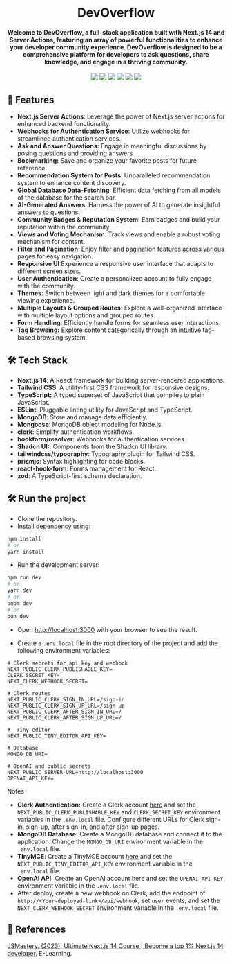 <div id="top"></div>

<div align="center">
  <h1 align="center">DevOverflow</h1>


 <h4 align="center">Welcome to DevOverflow, a full-stack application built with Next.js 14 and Server Actions, featuring an array of powerful functionalities to enhance your developer community experience. DevOverflow is designed to be a comprehensive platform for developers to ask questions, share knowledge, and engage in a thriving community.</h4>

 <p align="center">
   <img src="https://img.shields.io/badge/NextJS-black?style=for-the-badge&logo=next.js&logoColor=white" />
   <img src="https://img.shields.io/badge/TailwindCSS-38B2AC?style=for-the-badge&logo=tailwind-css&logoColor=white" />
   <img src="https://img.shields.io/badge/TypeScript-007ACC?style=for-the-badge&logo=typescript&logoColor=white" />
   <img src="https://img.shields.io/badge/MongoDB-47A248?style=for-the-badge&logo=mongodb&logoColor=white" />
   <img src="https://img.shields.io/badge/ESLint-4B32C3?style=for-the-badge&logo=eslint&logoColor=white" />
   <img src="https://img.shields.io/badge/Prettier-F7B93E?style=for-the-badge&logo=prettier&logoColor=white" />

> </p>

</div>


## 🚀 Features

- **Next.js Server Actions**: Leverage the power of Next.js server actions for enhanced backend functionality.
- **Webhooks for Authentication Service**: Utilize webhooks for streamlined authentication services.
- **Ask and Answer Questions:** Engage in meaningful discussions by posing questions and providing answers
- **Bookmarking:** Save and organize your favorite posts for future reference.
- **Recommendation System for Posts**: Unparalleled recommendation system to enhance content discovery.
- **Global Database Data-Fetching**: Efficient data fetching from all models of the database for the search bar.
- **AI-Generated Answers**: Harness the power of AI to generate insightful answers to questions.
- **Community Badges & Reputation System**: Earn badges and build your reputation within the community.
- **Views and Voting Mechanism**: Track views and enable a robust voting mechanism for content.
- **Filter and Pagination**: Enjoy filter and pagination features across various pages for easy navigation.
- **Responsive UI**:Experience a responsive user interface that adapts to different screen sizes.
- **User Authentication**: Create a personalized account to fully engage with the community.
- **Themes**: Switch between light and dark themes for a comfortable viewing experience.
- **Multiple Layouts & Grouped Routes**: Explore a well-organized interface with multiple layout options and grouped routes.
- **Form Handling**: Efficiently handle forms for seamless user interactions.
- **Tag Browsing:** Explore content categorically through an intuitive tag-based browsing system.

## 🛠️ Tech Stack

- **Next.js 14**: A React framework for building server-rendered applications.
- **Tailwind CSS**: A utility-first CSS framework for responsive designs.
- **TypeScript:** A typed superset of JavaScript that compiles to plain JavaScript.
- **ESLint**: Pluggable linting utility for JavaScript and TypeScript.
- **MongoDB**: Store and manage data efficiently.
- **Mongoose**: MongoDB object modeling for Node.js.
- **clerk**: Simplify authentication workflows.
- **hookform/resolver**: Webhooks for authentication services.
- **Shadcn UI:**: Components from the Shadcn UI library.
- **tailwindcss/typography**: Typography plugin for Tailwind CSS.
- **prismjs**: Syntax highlighting for code blocks.
- **react-hook-form**: Forms management for React.
- **zod**: A TypeScript-first schema declaration.

## 🛠️ Run the project

- Clone the repository.
- Install dependency using:

```bash
npm install
# or
yarn install
```

- Run the development server:

```bash
npm run dev
# or
yarn dev
# or
pnpm dev
# or
bun dev
```

- Open [http://localhost:3000](http://localhost:3000) with your browser to see the result.

- Create a `.env.local` file in the root directory of the project and add the following environment variables:

```
# Clerk secrets for api key and webhook
NEXT_PUBLIC_CLERK_PUBLISHABLE_KEY=
CLERK_SECRET_KEY=
NEXT_CLERK_WEBHOOK_SECRET=

# Clerk routes
NEXT_PUBLIC_CLERK_SIGN_IN_URL=/sign-in
NEXT_PUBLIC_CLERK_SIGN_UP_URL=/sign-up
NEXT_PUBLIC_CLERK_AFTER_SIGN_IN_URL=/
NEXT_PUBLIC_CLERK_AFTER_SIGN_UP_URL=/

#  Tiny editor
NEXT_PUBLIC_TINY_EDITOR_API_KEY=

# Database
MONGO_DB_URI=

# OpenAI and public secrets
NEXT_PUBLIC_SERVER_URL=http://localhost:3000
OPENAI_API_KEY=
```

Notes

- **Clerk Authentication:** Create a Clerk account [here](https://clerk.com/) and set the `NEXT_PUBLIC_CLERK_PUBLISHABLE_KEY` and `CLERK_SECRET_KEY` environment variables in the `.env.local` file. Configure different URLs for Clerk sign-in, sign-up, after sign-in, and after sign-up pages.
- **MongoDB Database:** Create a MongoDB database and connect it to the application. Change the `MONGO_DB_URI` environment variable in the `.env.local` file.
- **TinyMCE**: Create a TinyMCE account [here](https://www.tiny.cloud/) and set the `NEXT_PUBLIC_TINY_EDITOR_API_KEY` environment variable in the `.env.local` file.
- **OpenAI API:** Create an OpenAI account here and set the `OPENAI_API_KEY` environment variable in the `.env.local` file.
- After deploy, create a new webhook on Clerk, add the endpoint of `http://<Your-deployed-link>/api/webhook`, set `user` events, and set the `NEXT_CLERK_WEBHOOK_SECRET` environment variable in the `.env.local` file.

## 📝 References

[JSMastery. (2023). Ultimate Next.js 14 Course | Become a top 1% Next.js 14 developer.](https://www.jsmastery.pro/ultimate-next-course) E-Learning.
